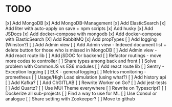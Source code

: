 # TODO

[x] Add MongoDB
[x] Add MongoDB-Management
[x] Add ElasticSearch
[x] Add liter with auto-apply on save + npm scripts
[x] Add husky
[x] Add JSDocs
[x] Add docker-compose with mongodb
[x] Add docker-compose with ElasticSearch
[X] Add RabbitMQ
[x] Add propTypes
[ ] Add logging (Winston?)
[ ] Add Admin view
    [ ] Add Admin view - Indexed document list + delete button for those who is missed in MongoDB
    [ ] Add Admin view - Add react route lib
[ ] Add jSDOC for backend
[ ] Refactor routings - move more codes to controller
[ ] Share types among back and front
    [ ] Solve problem with CommonJS vs ES6 modules
[ ] Add react route lib
[ ] Sentry - Exception logging
[ ] ELK - general logging
[ ] Metrics monitoring - prometheus
[ ] Usage/High Load simulation (using what?)
[ ] Add history api
[ ] Add Kafka?
[ ] Add CI/GITLAB
[ ] Rewrite Worker on Go?
[ ] Add jest-tests
[ ] Add Quartz?
[ ] Use MUI Theme everywhere
[ ] Rewrite on Typescript?
[ ] Dockerize all sub-projects
[ ] Find a way to use for ML
[ ] Use Consul or analogue
[ ] Share setting with Zookeeper?
[ ] Move to github
